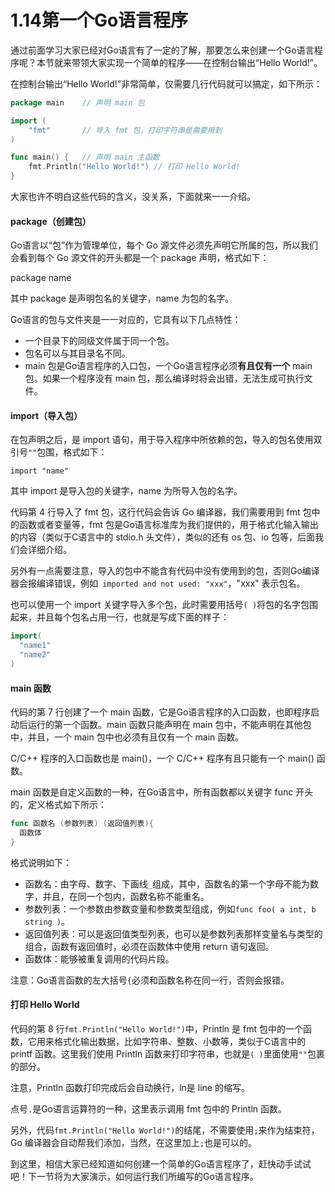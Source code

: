 # 1.14第一个Go语言程序

通过前面学习大家已经对Go语言有了一定的了解，那要怎么来创建一个Go语言程序呢？本节就来带领大家实现一个简单的程序——在控制台输出“Hello World!”。

在控制台输出“Hello World!”非常简单，仅需要几行代码就可以搞定，如下所示：

```go
package main    // 声明 main 包

import (
    "fmt"       // 导入 fmt 包，打印字符串是需要用到
)

func main() {   // 声明 main 主函数
    fmt.Println("Hello World!") // 打印 Hello World!
}
```

大家也许不明白这些代码的含义，没关系，下面就来一一介绍。

#### package（创建包）

Go语言以“包”作为管理单位，每个 Go 源文件必须先声明它所属的包，所以我们会看到每个 Go 源文件的开头都是一个 package 声明，格式如下：

package name

其中 package 是声明包名的关键字，name 为包的名字。

Go语言的包与文件夹是一一对应的，它具有以下几点特性：

- 一个目录下的同级文件属于同一个包。
- 包名可以与其目录名不同。
- main 包是Go语言程序的入口包，一个Go语言程序必须**有且仅有一个** main 包。如果一个程序没有 main 包，那么编译时将会出错，无法生成可执行文件。

#### import（导入包）

在包声明之后，是 import 语句，用于导入程序中所依赖的包，导入的包名使用双引号`""`包围，格式如下：

`import "name"`

其中 import 是导入包的关键字，name 为所导入包的名字。

代码第 4 行导入了 fmt 包，这行代码会告诉 Go 编译器，我们需要用到 fmt 包中的函数或者变量等，fmt 包是Go语言标准库为我们提供的，用于格式化输入输出的内容（类似于C语言中的 stdio.h 头文件），类似的还有 os 包、io 包等，后面我们会详细介绍。

另外有一点需要注意，导入的包中不能含有代码中没有使用到的包，否则Go编译器会报编译错误，例如` imported and not used: "xxx"`，"xxx" 表示包名。

也可以使用一个 import 关键字导入多个包，此时需要用括号`( )`将包的名字包围起来，并且每个包名占用一行，也就是写成下面的样子：

```go
import(
  "name1"
  "name2"
)
```

#### main 函数

代码的第 7 行创建了一个 main 函数，它是Go语言程序的入口函数，也即程序启动后运行的第一个函数。main 函数只能声明在 main 包中，不能声明在其他包中，并且，一个 main 包中也必须有且仅有一个 main 函数。

C/C++ 程序的入口函数也是 main()，一个 C/C++ 程序有且只能有一个 main() 函数。

main 函数是自定义函数的一种，在Go语言中，所有函数都以关键字 func 开头的，定义格式如下所示：

```go
func 函数名 (参数列表) (返回值列表){
  函数体
}
```

格式说明如下：

- 函数名：由字母、数字、下画线`_`组成，其中，函数名的第一个字母不能为数字，并且，在同一个包内，函数名称不能重名。
- 参数列表：一个参数由参数变量和参数类型组成，例如`func foo( a int, b string )`。
- 返回值列表：可以是返回值类型列表，也可以是参数列表那样变量名与类型的组合，函数有返回值时，必须在函数体中使用 return 语句返回。
- 函数体：能够被重复调用的代码片段。


注意：Go语言函数的左大括号`{`必须和函数名称在同一行，否则会报错。

#### 打印 Hello World

代码的第 8 行`fmt.Println("Hello World!")`中，Println 是 fmt 包中的一个函数，它用来格式化输出数据，比如字符串、整数、小数等，类似于C语言中的 printf 函数。这里我们使用 Println 函数来打印字符串，也就是`( )`里面使用`""`包裹的部分。

注意，Println 函数打印完成后会自动换行，ln是 line 的缩写。

点号`.`是Go语言运算符的一种，这里表示调用 fmt 包中的 Println 函数。

另外，代码`fmt.Println("Hello World!")`的结尾，不需要使用`;`来作为结束符，Go 编译器会自动帮我们添加，当然，在这里加上`;`也是可以的。

到这里，相信大家已经知道如何创建一个简单的Go语言程序了，赶快动手试试吧！下一节将为大家演示，如何运行我们所编写的Go语言程序。

